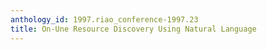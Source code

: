 ```yaml
---
anthology_id: 1997.riao_conference-1997.23
title: On-Une Resource Discovery Using Natural Language
---
```

